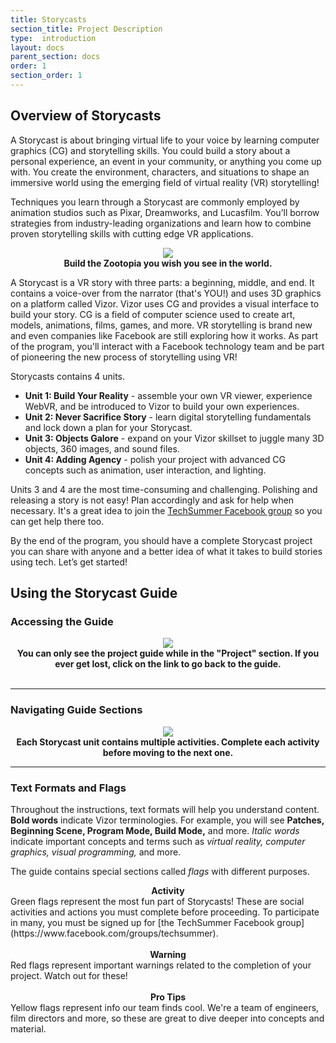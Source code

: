 ```yaml
---
title: Storycasts  
section_title: Project Description
type:  introduction
layout: docs
parent_section: docs
order: 1
section_order: 1
---
```


## Overview of Storycasts

A Storycast is about bringing virtual life to your voice by learning computer graphics (CG) and storytelling skills.  You could build a story about a personal experience, an event in your community, or anything you come up with.  You create the environment, characters, and situations to shape an immersive world using the emerging field of virtual reality (VR) storytelling! 

Techniques you learn through a Storycast are commonly employed by animation studios such as Pixar, Dreamworks, and Lucasfilm.  You’ll borrow strategies from industry-leading organizations and learn how to combine proven storytelling skills with cutting edge VR applications.  

<div style="text-align:center">
	<img src="/images/techsummer/Unit1/Docs/introduction/1_1.jpeg">
	<br>
	<strong>Build the Zootopia you wish you see in the world.</strong>
</div>


A Storycast is a VR story with three parts: a beginning, middle, and end. It contains a voice-over from the narrator (that's YOU!) and uses 3D graphics on a platform called Vizor.  Vizor uses CG and provides a visual interface to build your story. CG is a field of computer science used to create art, models, animations, films, games, and more.  VR storytelling is brand new and even companies like Facebook are still exploring how it works.  As part of the program, you'll interact with a Facebook technology team and be part of pioneering the new process of storytelling using VR!

Storycasts contains 4 units.
- <strong>Unit 1: Build Your Reality</strong> - assemble your own VR viewer, experience WebVR, and be introduced to Vizor to build your own experiences.  
- <strong>Unit 2: Never Sacrifice Story</strong> - learn digital storytelling fundamentals and lock down a plan for your Storycast.  
- <strong>Unit 3: Objects Galore</strong> - expand on your Vizor skillset to juggle many 3D objects, 360 images, and sound files.
- <strong>Unit 4: Adding Agency</strong> - polish your project with advanced CG concepts such as animation, user interaction, and lighting.  

Units 3 and 4 are the most time-consuming and challenging.  Polishing and releasing a story is not easy! Plan accordingly and ask for help when necessary.  It's a great idea to join the [TechSummer Facebook group](https://www.facebook.com/groups/techsummer/) so you can get help there too.

By the end of the program, you should have a complete Storycast project you can share with anyone and a better idea of what it takes to build stories using tech.  Let’s get started! 

## Using the Storycast Guide
### Accessing the Guide

<div style="text-align:center">
	<img src="/images/techsummer/Unit1/Docs/introduction/1-4.png">
	<br>
	<strong>You can only see the project guide while in the "Project" section. If you ever get lost, click on the link to go back to the guide. </strong>
</div>
<br>
<hr>

### Navigating Guide Sections

<div style="text-align:center">
	<img src="/images/techsummer/Unit1/Docs/introduction/1-2.png">
	<br>
	<strong>Each Storycast unit contains multiple activities. Complete each activity before moving to the next one.</strong>
</div>
<hr>

### Text Formats and Flags

Throughout the instructions, text formats will help you understand content. <strong>Bold words</strong> indicate Vizor terminologies. For example, you will see <strong>Patches, Beginning Scene, Program Mode, Build Mode,</strong> and more. <i>Italic words</i> indicate important concepts and terms such as <i>virtual reality, computer graphics, visual programming,</i> and more.

The guide contains special sections called <i>flags</i> with different purposes.

<div class="alert_green">
  <div style="text-align:center">
  	<strong>Activity</strong>
  </div> 
  Green flags represent the most fun part of Storycasts! These are social activities and actions you must complete before proceeding. To participate in many, you must be signed up for [the TechSummer Facebook group](https://www.facebook.com/groups/techsummer).
</div>
<br>
<div class="alert_red">
  <div style="text-align:center">
  	<strong>Warning</strong>
  </div> 
  Red flags represent important warnings related to the completion of your project. Watch out for these!
</div>
<br>
<div class="alert_yellow">
  <div style="text-align:center">
  	<strong>Pro Tips</strong>
  </div> 
  Yellow flags represent info our team finds cool. We're a team of engineers, film directors and more, so these are great to dive deeper into concepts and material.
</div>
<br>
